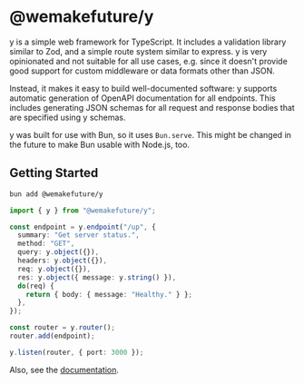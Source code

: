 # @wemakefuture/y

y is a simple web framework for TypeScript. It includes a validation library
similar to Zod, and a simple route system similar to express. y is very
opinionated and not suitable for all use cases, e.g. since it doesn't provide
good support for custom middleware or data formats other than JSON.

Instead, it makes it easy to build well-documented software: y supports
automatic generation of OpenAPI documentation for all endpoints. This includes
generating JSON schemas for all request and response bodies that are specified
using y schemas.

y was built for use with Bun, so it uses `Bun.serve`. This might be changed in
the future to make Bun usable with Node.js, too.

## Getting Started

```bash
bun add @wemakefuture/y
```

```ts
import { y } from "@wemakefuture/y";

const endpoint = y.endpoint("/up", {
  summary: "Get server status.",
  method: "GET",
  query: y.object({}),
  headers: y.object({}),
  req: y.object({}),
  res: y.object({ message: y.string() }),
  do(req) {
    return { body: { message: "Healthy." } };
  },
});

const router = y.router();
router.add(endpoint);

y.listen(router, { port: 3000 });
```

Also, see the [documentation](./docs/endpoints.md).
